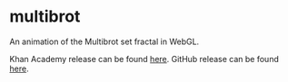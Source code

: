 # multibrot
An animation of the Multibrot set fractal in WebGL.

Khan Academy release can be found [here](https://www.khanacademy.org/cs/z/4640142506377216).
GitHub release can be found [here](https://github.com/Zushah/multibrot/releases/tag/v1.0.1).
